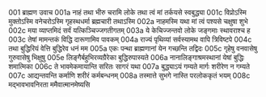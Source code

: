 001	ब्राह्मण उवाच
001a	नाहं तथा भीरु चरामि लोके तथा त्वं मां तर्कयसे स्वबुद्ध्या
001c	विप्रोऽस्मि मुक्तोऽस्मि वनेचरोऽस्मि गृहस्थधर्मा ब्रह्मचारी तथाऽस्मि
002a	नाहमस्मि यथा मां त्वं पश्यसे चक्षुषा शुभे
002c	मया व्याप्तमिदं सर्वं यत्किञ्चिज्जगतीगतम्
003a	ये केचिज्जन्तवो लोके जङ्गमाः स्थावराश्च ह
003c	तेषां मामन्तकं विद्धि दारूणामिव पावकम्
004a	राज्यं पृथिव्यां सर्वस्यामथ वापि त्रिविष्टपे
004c	तथा बुद्धिरियं वेत्ति बुद्धिरेव धनं मम
005a	एकः पन्था ब्राह्मणानां येन गच्छन्ति तद्विदः
005c	गृहेषु वनवासेषु गुरुवासेषु भिक्षुषु
005e	लिङ्गैर्बहुभिरव्यग्रैरेका बुद्धिरुपास्यते
006a	नानालिङ्गाश्रमस्थानां येषां बुद्धिः शमात्मिका
006c	ते भावमेकमायान्ति सरितः सागरं यथा
007a	बुद्ध्याऽयं गम्यते मार्गः शरीरेण न गम्यते
007c	आद्यन्तवन्ति कर्माणि शरीरं कर्मबन्धनम्
008a	तस्मात्ते सुभगे नास्ति परलोककृतं भयम्
008c	मद्भावभावनिरता ममैवात्मानमेष्यसि
